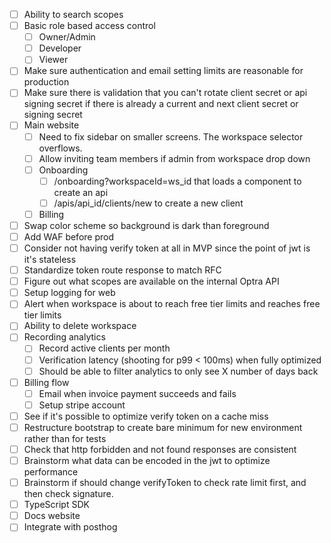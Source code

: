 - [ ] Ability to search scopes
- [ ] Basic role based access control
	- [ ] Owner/Admin
	- [ ] Developer
	- [ ] Viewer
- [ ] Make sure authentication and email setting limits are reasonable for production
- [ ] Make sure there is validation that you can't rotate client secret or api signing secret if there is already a current and next client secret or signing secret
- [ ] Main website
	- [ ] Need to fix sidebar on smaller screens. The workspace selector overflows.
	- [ ] Allow inviting team members if admin from workspace drop down
	- [ ] Onboarding
		- [ ] /onboarding?workspaceId=ws_id that loads a component to create an api
		- [ ] /apis/api_id/clients/new to create a new client
	- [ ] Billing
- [ ] Swap color scheme so background is dark than foreground
- [ ] Add WAF before prod
- [ ] Consider not having verify token at all in MVP since the point of jwt is it's stateless
- [ ] Standardize token route response to match RFC
- [ ] Figure out what scopes are available on the internal Optra API
- [ ] Setup logging for web
- [ ] Alert when workspace is about to reach free tier limits and reaches free tier limits
- [ ] Ability to delete workspace
- [ ] Recording analytics
	- [ ] Record active clients per month
	- [ ] Verification latency (shooting for p99 < 100ms) when fully optimized
	- [ ] Should be able to filter analytics to only see X number of days back
- [ ] Billing flow
	- [ ] Email when invoice payment succeeds and fails
	- [ ] Setup stripe account
- [ ] See if it's possible to optimize verify token on a cache miss
- [ ] Restructure bootstrap to create bare minimum for new environment rather than for tests
- [ ] Check that http forbidden and not found responses are consistent
- [ ] Brainstorm what data can be encoded in the jwt to optimize performance
- [ ] Brainstorm if should change verifyToken to check rate limit first, and then check signature.
- [ ] TypeScript SDK
- [ ] Docs website
- [ ] Integrate with posthog